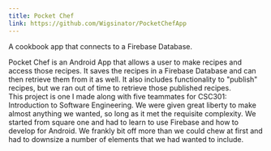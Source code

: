 ```yaml
---
title: Pocket Chef
link: https://github.com/Wigsinator/PocketChefApp
---
```

A cookbook app that connects to a Firebase Database.
<!--more-->

Pocket Chef is an Android App that allows a user to make recipes and access those recipes. It saves the recipes in a Firebase Database and can then retrieve them from it as well. It also includes functionality to "publish" recipes, but we ran out of time to retrieve those published recipes.  
This project is one I made along with five teammates for CSC301: Introduction to Software Engineering. We were given great liberty to make almost anything we wanted, so long as it met the requisite complexity. We started from square one and had to learn to use Firebase and how to develop for Android. We frankly bit off more than we could chew at first and had to downsize a number of elements that we had wanted to include.